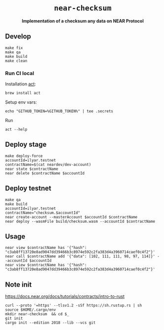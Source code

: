 <div align="center">
  <h1><code>near-checksum</code></h1>
  <p>
    <strong>Implementation of a checksum any data on NEAR Protocol</strong>
  </p>
</div>

## Develop

```shell
make fix
make qa
make build
make clean
```

### Run CI local

Installation [act](https://github.com/nektos/act):
```shell
brew install act
```

Setup env vars:
```shell
echo "GITHUB_TOKEN=%GITHUB_TOKEN%" | tee .secrets
```

Run
```shell
act --help
```

## Deploy stage

```shell
make deploy-force
accountId=ilyar.testnet
contractName=$(cat neardev/dev-account)
near state $contractName
near delete $contractName $accountId
```

## Deploy testnet

```shell
make qa
make build
accountId=ilyar.testnet
contractName="checksum.$accountId"
near create-account --masterAccount $accountId $contractName 
near deploy --wasmFile build/checksum.wasm --accountId $contractName
```

## Usage

```shell
near view $contractName has '{"hash": "c3ab8ff13720e8ad9047dd39466b3c8974e592c2fa383d4a3960714caef0c4f2"}'
near call $contractName add '{"data": [102, 111, 111, 98, 97, 114]}' --accountId $accountId
near view $contractName has '{"hash": "c3ab8ff13720e8ad9047dd39466b3c8974e592c2fa383d4a3960714caef0c4f2"}'
```

## Note init

https://docs.near.org/docs/tutorials/contracts/intro-to-rust

```shell
curl --proto '=https' --tlsv1.2 -sSf https://sh.rustup.rs | sh
source $HOME/.cargo/env
mkdir near-checksum  && cd $_
git init
cargo init --edition 2018 --lib --vcs git
```
